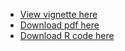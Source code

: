 * [View vignette here](https://madingleyr.github.io/MadingleyR/Vignette/Vignette.html)
* [Download pdf here](https://madingleyr.github.io/MadingleyR/Vignette/Vignette.pdf)
* [Download R code here](https://madingleyr.github.io/MadingleyR/Vignette/Vignette.rmd)
